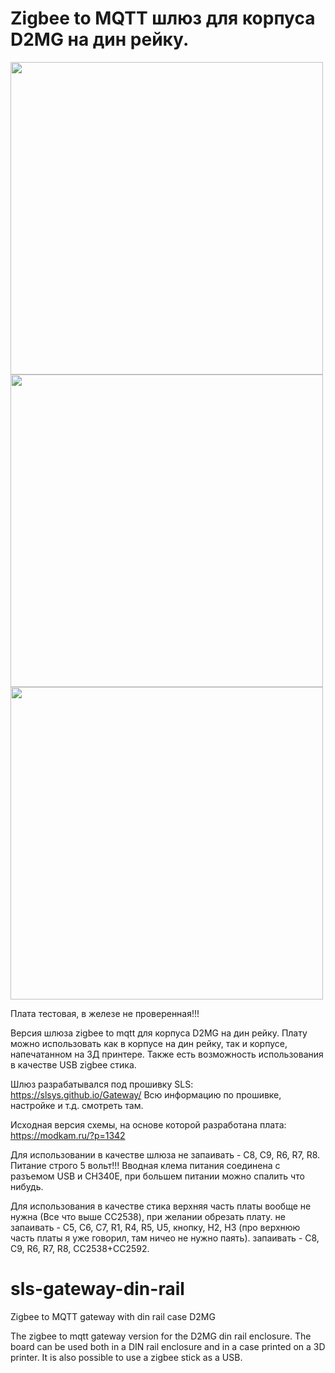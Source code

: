 # Zigbee to MQTT шлюз для корпуса D2MG на дин рейку.

<img src="https://github.com/badenbaden/sls-gateway-din-rail/blob/master/%D0%92%D0%B8%D0%B4%20%D1%81%20%D0%BA%D0%BE%D0%BC%D0%BF%D0%BE%D0%BD%D0%B5%D0%BD%D1%82%D0%B0%D0%BC%D0%B8.png" data-canonical-src="https://github.com/badenbaden/sls-gateway-din-rail/blob/master/%D0%92%D0%B8%D0%B4%20%D1%81%20%D0%BA%D0%BE%D0%BC%D0%BF%D0%BE%D0%BD%D0%B5%D0%BD%D1%82%D0%B0%D0%BC%D0%B8.png" height="500"/><img src="https://github.com/badenbaden/sls-gateway-din-rail/blob/master/%D0%9F%D0%BB%D0%B0%D1%82%D0%B0%2C%20%D0%B2%D0%B8%D0%B4%20%D1%81%D0%B2%D0%B5%D1%80%D1%85%D1%83.png" data-canonical-src="https://github.com/badenbaden/sls-gateway-din-rail/blob/master/%D0%9F%D0%BB%D0%B0%D1%82%D0%B0%2C%20%D0%B2%D0%B8%D0%B4%20%D1%81%D0%B2%D0%B5%D1%80%D1%85%D1%83.png" height="500"/><img src="https://github.com/badenbaden/sls-gateway-din-rail/blob/master/%D0%9F%D0%BB%D0%B0%D1%82%D0%B0%2C%20%D0%B2%D0%B8%D0%B4%20%D1%81%D0%BD%D0%B8%D0%B7%D1%83.png" data-canonical-src="https://github.com/badenbaden/sls-gateway-din-rail/blob/master/%D0%9F%D0%BB%D0%B0%D1%82%D0%B0%2C%20%D0%B2%D0%B8%D0%B4%20%D1%81%D0%BD%D0%B8%D0%B7%D1%83.png" height="500"/>


Плата тестовая, в железе не проверенная!!!

Версия шлюза zigbee to mqtt для корпуса D2MG на дин рейку.
Плату можно использовать как в корпусе на дин рейку, так и корпусе, напечатанном на 3Д принтере. Также есть возможность использования в качестве USB zigbee стика. 

Шлюз разрабатывался под прошивку SLS:
https://slsys.github.io/Gateway/
Всю информацию по прошивке, настройке и т.д. смотреть там.

Исходная версия схемы, на основе которой разработана плата:
https://modkam.ru/?p=1342

Для использовании в качестве шлюза не запаивать - C8, C9, R6, R7, R8.
Питание строго 5 вольт!!! Вводная клема питания соединена с разъемом USB и CH340E, при большем питании можно спалить что нибудь.

Для использования в качестве стика верхняя часть платы вообще не нужна (Все что выше CC2538), при желании обрезать плату.
не запаивать - C5, C6, С7, R1, R4, R5, U5, кнопку, H2, H3 (про верхнюю часть платы я уже говорил, там ничео не нужно паять).
запаивать - C8, C9, R6, R7, R8, CC2538+CC2592.






# sls-gateway-din-rail
Zigbee to MQTT gateway with din rail case D2MG

The zigbee to mqtt gateway version for the D2MG din rail enclosure.
The board can be used both in a DIN rail enclosure and in a case printed on a 3D printer. It is also possible to use a zigbee stick as a USB.
